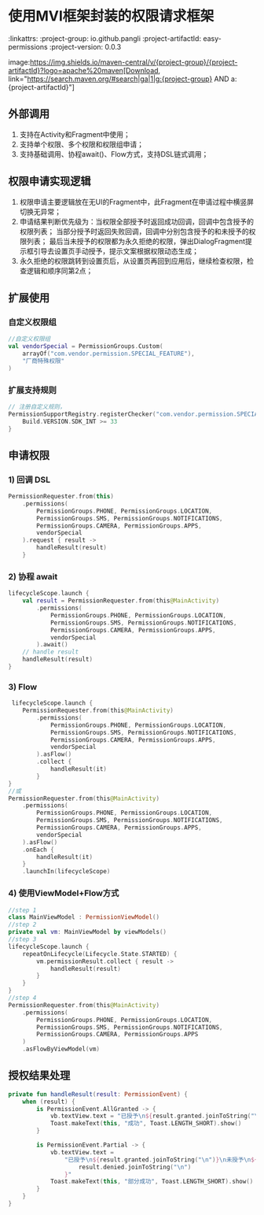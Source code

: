 # 使用MVI框架封装的权限请求框架

:linkattrs:
:project-group:   io.github.pangli
:project-artifactId: easy-permissions
:project-version: 0.0.3

image:https://img.shields.io/maven-central/v/{project-group}/{project-artifactId}?logo=apache%20maven[Download, link="https://search.maven.org/#search|ga|1|g:{project-group} AND a:{project-artifactId}"]
## 外部调用

1. 支持在Activity和Fragment中使用；
2. 支持单个权限、多个权限和权限组申请；
3. 支持基础调用、协程await()、Flow方式，支持DSL链式调用；

## 权限申请实现逻辑

1. 权限申请主要逻辑放在无UI的Fragment中，此Fragment在申请过程中横竖屏切换无异常；
2. 申请结果判断优先级为：当权限全部授予时返回成功回调，回调中包含授予的权限列表；
   当部分授予时返回失败回调，回调中分别包含授予的和未授予的权限列表；
   最后当未授予的权限都为永久拒绝的权限，弹出DialogFragment提示框引导去设置页手动授予，提示文案根据权限动态生成；
3. 永久拒绝的权限跳转到设置页后，从设置页再回到应用后，继续检查权限，检查逻辑和顺序同第2点；

## 扩展使用

### 自定义权限组

```kotlin
//自定义权限组
val vendorSpecial = PermissionGroups.Custom(
    arrayOf("com.vendor.permission.SPECIAL_FEATURE"),
    "厂商特殊权限"
)
```

### 扩展支持规则

```kotlin
// 注册自定义规则，
PermissionSupportRegistry.registerChecker("com.vendor.permission.SPECIAL_FEATURE") { _ ->
    Build.VERSION.SDK_INT >= 33
}
```

## 申请权限

### 1) 回调 DSL

```kotlin
PermissionRequester.from(this)
    .permissions(
        PermissionGroups.PHONE, PermissionGroups.LOCATION,
        PermissionGroups.SMS, PermissionGroups.NOTIFICATIONS,
        PermissionGroups.CAMERA, PermissionGroups.APPS,
        vendorSpecial
    ).request { result ->
        handleResult(result)
    }
```

### 2) 协程 await

```kotlin
lifecycleScope.launch {
    val result = PermissionRequester.from(this@MainActivity)
        .permissions(
            PermissionGroups.PHONE, PermissionGroups.LOCATION,
            PermissionGroups.SMS, PermissionGroups.NOTIFICATIONS,
            PermissionGroups.CAMERA, PermissionGroups.APPS,
            vendorSpecial
        ).await()
    // handle result
    handleResult(result)
}
```

### 3) Flow

```kotlin
 lifecycleScope.launch {
    PermissionRequester.from(this@MainActivity)
        .permissions(
            PermissionGroups.PHONE, PermissionGroups.LOCATION,
            PermissionGroups.SMS, PermissionGroups.NOTIFICATIONS,
            PermissionGroups.CAMERA, PermissionGroups.APPS,
            vendorSpecial
        ).asFlow()
        .collect {
            handleResult(it)
        }
}
//或
PermissionRequester.from(this@MainActivity)
    .permissions(
        PermissionGroups.PHONE, PermissionGroups.LOCATION,
        PermissionGroups.SMS, PermissionGroups.NOTIFICATIONS,
        PermissionGroups.CAMERA, PermissionGroups.APPS,
        vendorSpecial
    ).asFlow()
    .onEach {
        handleResult(it)
    }
    .launchIn(lifecycleScope)
```

### 4) 使用ViewModel+Flow方式

```kotlin
//step 1
class MainViewModel : PermissionViewModel()
//step 2
private val vm: MainViewModel by viewModels()
//step 3
lifecycleScope.launch {
    repeatOnLifecycle(Lifecycle.State.STARTED) {
        vm.permissionResult.collect { result ->
            handleResult(result)
        }
    }
}
//step 4
PermissionRequester.from(this@MainActivity)
    .permissions(
        PermissionGroups.PHONE, PermissionGroups.LOCATION,
        PermissionGroups.SMS, PermissionGroups.NOTIFICATIONS,
        PermissionGroups.CAMERA, PermissionGroups.APPS
    )
    .asFlowByViewModel(vm)
```

## 授权结果处理

```kotlin
private fun handleResult(result: PermissionEvent) {
    when (result) {
        is PermissionEvent.AllGranted -> {
            vb.textView.text = "已授予\n${result.granted.joinToString("\n")}"
            Toast.makeText(this, "成功", Toast.LENGTH_SHORT).show()
        }

        is PermissionEvent.Partial -> {
            vb.textView.text =
                "已授予\n${result.granted.joinToString("\n")}\n未授予\n${
                    result.denied.joinToString("\n")
                }"
            Toast.makeText(this, "部分成功", Toast.LENGTH_SHORT).show()
        }
    }
}
```
